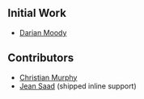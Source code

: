 ## Initial Work

* [Darian Moody](https://github.com/djm)

## Contributors

* [Christian Murphy](https://github.com/ChristianMurphy)
* [Jean Saad](https://github.com/jeansaad) (shipped inline support)


